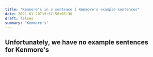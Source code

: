 ```yaml
---
title: "Kenmore's in a sentence | Kenmore's example sentences"
date: 2021-01-20T19:57:50+05:30
draft: falses
summary: "Kenmore's"
---
```

## Unfortunately, we have no example sentences for Kenmore's                 
